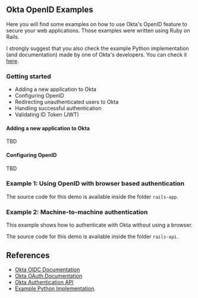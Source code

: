 ## Okta OpenID Examples

Here you will find some examples on how to use Okta's OpenID feature to secure your web applications.
Those examples were written using Ruby on Rails.

I strongly suggest that you also check the example Python implementation (and documentation) made by one of Okta's developers. You can check it [here](https://github.com/jpf/okta-oidc-beta).

### Getting started

  - Adding a new application to Okta
  - Configuring OpenID
  - Redirecting unauthenticated users to Okta
  - Handling successful authentication
  - Validating ID Token (JWT)

  #### Adding a new application to Okta

  TBD

  #### Configuring OpenID

  TBD

### Example 1: Using OpenID with browser based authentication

The source code for this demo is available inside the folder `rails-app`.



### Example 2: Machine-to-machine authentication

This example shows how to authenticate with Okta without using a browser.

The source code for this demo is available inside the folder `rails-api`.


## References

  - [Okta OIDC Documentation](http://developer.okta.com/docs/api/resources/oidc)
  - [Okta OAuth Documentation](http://developer.okta.com/docs/api/resources/oauth-clients)
  - [Okta Authentication API](http://developer.okta.com/docs/api/resources/authn.html)
  - [Example Python Implementation](https://github.com/jpf/okta-oidc-beta).
